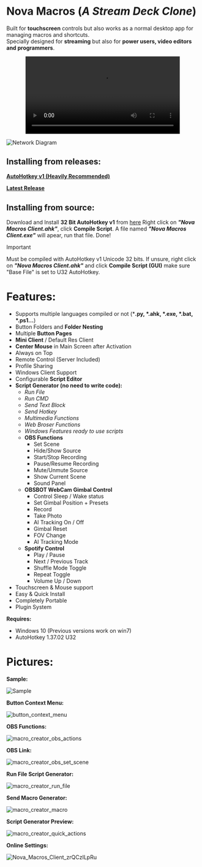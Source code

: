 # **Nova Macros (*A Stream Deck Clone*)**
Built for **touchscreen** controls but also works as a normal desktop app for managing macros and shortcuts.  
Specially designed for **streaming** but also for **power users, video editors and programmers**. 


<p align="center" width="100%">
<video src="https://github.com/user-attachments/assets/df9e0e56-9599-4b89-8996-6c2bf91b1275" width="80%" controls></video>
</p>

![Network Diagram](https://elmodo7.github.io/static/img/personal_projects/nova_macros/nova_macros_networking.svg)

## **Installing from releases:**

**[AutoHotkey v1 (Heavily Recommended)](https://www.autohotkey.com/)**

**[Latest Release](https://github.com/elModo7/Nova-Macros-Offline/releases/download/2.7b-Offline/Nova.Macros.Offline.Installer.zip)**

## **Installing from source:**

Download and Install **32 Bit AutoHotkey v1** from [here](https://www.autohotkey.com/)
Right click on ***"Nova Macros Client.ahk"***, click **Compile Script**.
A file named ***"Nova Macros Client.exe"*** will apear, run that file. Done!

> [!IMPORTANT]  
> Must be compiled with AutoHotkey v1 Unicode 32 bits. If unsure, right click on ***"Nova Macros Client.ahk"*** and click **Compile Script (GUI)** make sure "Base File" is set to U32 AutoHotkey.

  
# **Features:**
-   Supports multiple languages compiled or not (***.py, *.ahk, *.exe, *.bat, *.ps1...**)
-   Button Folders and  **Folder Nesting**
-   Multiple  **Button Pages**
-   **Mini Client**  / Default Res Client
-   **Center Mouse**  in Main Screen after Activation
-   Always on Top
- Remote Control (Server Included)
- Profile Sharing
- Windows Client Support
-   Configurable  **Script Editor**
-   **Script Generator (no need to write code):**
    -   _Run File_
    -   _Run CMD_
    -   _Send Text Block_
    -   _Send Hotkey_
    -   _Multimedia Functions_
    -   _Web Broser Functions_
    -   _Windows Features ready to use scripts_
    - **OBS Functions**
	    - Set Scene
	    - Hide/Show Source
	    - Start/Stop Recording
	    - Pause/Resume Recording
	    - Mute/Unmute Source
	    - Show Current Scene
      	- Sound Panel
	- **OBSBOT WebCam Gimbal Control**
 		- Control Sleep / Wake status
   		- Set Gimbal Position + Presets
     	- Record
      	- Take Photo
      	- AI Tracking On / Off
      	- Gimbal Reset
      	- FOV Change
      	- AI Tracking Mode
    - **Spotify Control**
    	- Play / Pause
     	- Next / Previous Track
        - Shuffle Mode Toggle
        - Repeat Toggle
        - Volume Up / Down 
-   Touchscreen & Mouse support
-   Easy & Quick Install
-   Completely Portable
-   Plugin System

**Requires:**

-   Windows 10 (Previous versions work on win7)
-   AutoHotkey 1.37.02 U32

# Pictures:
**Sample:**

![Sample](https://i.postimg.cc/brVvCHLC/sample.jpg)

**Button Context Menu:**

![button_context_menu](https://github.com/user-attachments/assets/a4d9cdf0-730b-4ebf-b2d7-2055d0ee7ca5)

**OBS Functions:**

![macro_creator_obs_actions](https://github.com/user-attachments/assets/92674e3c-17f0-47b6-a8fc-aeaefa088c7e)

**OBS Link:**

![macro_creator_obs_set_scene](https://github.com/user-attachments/assets/184f3283-75d1-4df4-811f-3d04ca4447ef)

**Run File Script Generator:**

![macro_creator_run_file](https://github.com/user-attachments/assets/20e7b36c-4d14-4921-b868-e6a321c53a48)

**Send Macro Generator:**

![macro_creator_macro](https://github.com/user-attachments/assets/032682f9-2b0a-4331-be7b-9f42223095dd)

**Script Generator Preview:**

![macro_creator_quick_actions](https://github.com/user-attachments/assets/35d5ad62-af06-468d-82b7-d7ca888f98c5)

**Online Settings:**

![Nova_Macros_Client_zrQCzILpRu](https://github.com/user-attachments/assets/89feb4a2-5a87-46b1-937d-c778fdc12c61)

